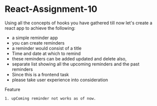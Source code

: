 # React-Assignment-10
Using all the concepts of hooks you have gathered till now let's create a react app to achieve the following:  
* a simple reminder app  
* you can create reminders  
* a reminder would consist of a title  
* Time and date at which to remind   
* these reminders can be added updated and delete  also, 
* separate list showing all the upcoming reminders and the past reminders  
* Since this is a frontend task  
* please take user experience into consideration 


Feature
```
1. upComing reminder not works as of now.
```